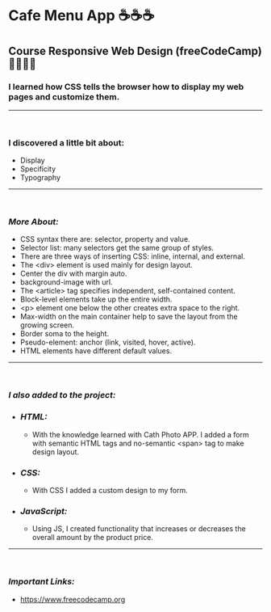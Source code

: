 # **Cafe Menu App** ☕☕☕

## **Course Responsive Web Design (freeCodeCamp)** 🧑🏻‍🚀🚀

### I learned how CSS tells the browser how to display my web pages and customize them.

---

<br>

### **I discovered a little bit about:**

- Display
- Specificity
- Typography

---

<br>

### _More About:_

- CSS syntax there are: selector, property and value.
- Selector list: many selectors get the same group of styles.
- There are three ways of inserting CSS: inline, internal, and external.
- The \<div> element is used mainly for design layout.
- Center the div with margin auto.
- background-image with url.
- The \<article> tag specifies independent, self-contained content.
- Block-level elements take up the entire width.
- \<p> element one below the other creates extra space to the right.
- Max-width on the main container help to save the layout from the growing screen.
- Border soma to the height.
- Pseudo-element: anchor (link, visited, hover, active).
- HTML elements have different default values.

---

<br>

### _I also added to the project:_

- ### _HTML:_
  - With the knowledge learned with Cath Photo APP. I added a form with semantic HTML tags and no-semantic \<span> tag to make design layout.
- ### _CSS:_
  - With CSS I added a custom design to my form.
- ### _JavaScript:_
  - Using JS, I created functionality that increases or decreases the overall amount by the product price.

---

<br>

### _Important Links:_

- https://www.freecodecamp.org
